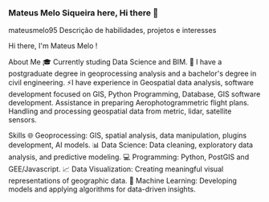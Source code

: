 ### Mateus Melo Siqueira here, Hi there 👋

mateusmelo95
Descrição de habilidades, projetos e interesses

Hi there, I'm Mateus Melo !

About Me 
🎓 Currently studing Data Science and BIM.
💼 I have a postgraduate degree in geoprocessing analysis and a bachelor's degree in civil engineering. 
⚡️I have experience in Geospatial data analysis, software development focused on GIS, Python Programming, 
Database, GIS software development. Assistance in preparing Aerophotogrammetric flight plans. 
Handling and processing geospatial data from metric, lidar, satellite sensors.

Skills 
🌐 Geoprocessing: GIS, spatial analysis, data manipulation, plugins development, AI models. 
📊 Data Science: Data cleaning, exploratory data analysis, and predictive modeling. 
💻 Programming: Python, PostGIS and GEE/Javascript. 
📈 Data Visualization: Creating meaningful visual representations of geographic data. 
🧠 Machine Learning: Developing models and applying algorithms for data-driven insights.
